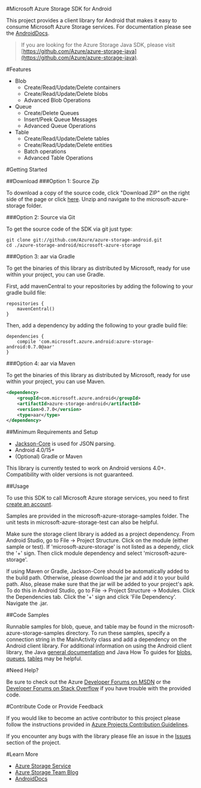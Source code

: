 #Microsoft Azure Storage SDK for Android

This project provides a client library for Android that makes it easy to consume Microsoft Azure Storage services. For documentation please see the [AndroidDocs](http://azure.github.io/azure-storage-android/).

> If you are looking for the Azure Storage Java SDK, please visit [https://github.com/Azure/azure-storage-java](https://github.com/Azure/azure-storage-java).

#Features
  * Blob
      * Create/Read/Update/Delete containers
      * Create/Read/Update/Delete blobs
      * Advanced Blob Operations
  * Queue
      * Create/Delete Queues
      * Insert/Peek Queue Messages
      * Advanced Queue Operations
  * Table
      * Create/Read/Update/Delete tables
      * Create/Read/Update/Delete entities
      * Batch operations
      * Advanced Table Operations

#Getting Started

##Download
###Option 1: Source Zip

To download a copy of the source code, click "Download ZIP" on the right side of the page or click [here](https://github.com/Azure/azure-storage-android/archive/master.zip). Unzip and navigate to the microsoft-azure-storage folder.

###Option 2: Source via Git

To get the source code of the SDK via git just type:

    git clone git://github.com/Azure/azure-storage-android.git
    cd ./azure-storage-android/microsoft-azure-storage

###Option 3: aar via Gradle

To get the binaries of this library as distributed by Microsoft, ready for use within your project, you can use Gradle.

First, add mavenCentral to your repositories by adding the following to your gradle build file:

    repositories {
        mavenCentral()
    }

Then, add a dependency by adding the following to your gradle build file:

    dependencies {
        compile 'com.microsoft.azure.android:azure-storage-android:0.7.0@aar'
    }

###Option 4: aar via Maven

To get the binaries of this library as distributed by Microsoft, ready for use within your project, you can use Maven.

```xml
<dependency>
	<groupId>com.microsoft.azure.android</groupId>
	<artifactId>azure-storage-android</artifactId>
	<version>0.7.0</version>
	<type>aar</type>
</dependency>
```

##Minimum Requirements and Setup
* [Jackson-Core](https://github.com/FasterXML/jackson-core) is used for JSON parsing. 
* Android 4.0/15+
* (Optional) Gradle or Maven

This library is currently tested to work on Android versions 4.0+. Compatibility with older versions is not guaranteed.

##Usage

To use this SDK to call Microsoft Azure storage services, you need to first [create an account](https://account.windowsazure.com/signup). 

Samples are provided in the microsoft-azure-storage-samples folder. The unit tests in microsoft-azure-storage-test can also be helpful.

Make sure the storage client library is added as a project dependency. From Android Studio, go to File -> Project Structure. Click on the module (either sample or test). If 'microsoft-azure-storage' is not listed as a dependy, click the '+' sign. Then click module dependency and select 'microsoft-azure-storage'.

If using Maven or Gradle, Jackson-Core should be automatically added to the build path. Otherwise, please download the jar and add it to your build path. Also, please make sure that the jar will be added to your project's apk. To do this in Android Studio, go to File -> Project Structure -> Modules. Click the Dependencies tab. Click the '+' sign and click 'File Dependency'. Navigate the .jar.

##Code Samples

Runnable samples for blob, queue, and table may be found in the microsoft-azure-storage-samples directory. To run these samples, specify a connection string in the MainActivity class and add a dependency on the Android client library. For additional information on using the Android client library, the Java [general documentation](http://azure.microsoft.com/en-us/develop/java/) and Java How To guides for [blobs](http://azure.microsoft.com/en-us/documentation/articles/storage-java-how-to-use-blob-storage/), [queues](http://azure.microsoft.com/en-us/documentation/articles/storage-java-how-to-use-queue-storage/), [tables](http://azure.microsoft.com/en-us/documentation/articles/storage-java-how-to-use-table-storage/) may be helpful.

#Need Help?

Be sure to check out the Azure [Developer Forums on MSDN](http://social.msdn.microsoft.com/Forums/windowsazure/en-US/home?forum=windowsazuredata) or the [Developer Forums on Stack Overflow](http://stackoverflow.com/questions/tagged/azure+windows-azure-storage) if you have trouble with the provided code.

#Contribute Code or Provide Feedback

If you would like to become an active contributor to this project please follow the instructions provided in [Azure Projects Contribution Guidelines](http://azure.github.io/guidelines/).

If you encounter any bugs with the library please file an issue in the [Issues](https://github.com/Azure/azure-storage-android/issues) section of the project.

#Learn More
* [Azure Storage Service](http://azure.microsoft.com/en-us/documentation/services/storage/)
* [Azure Storage Team Blog](http://blogs.msdn.com/b/windowsazurestorage/)
* [AndroidDocs](http://azure.github.io/azure-storage-android/)
